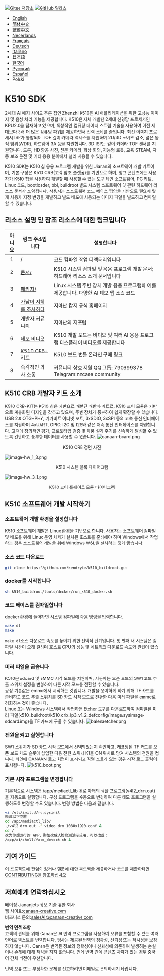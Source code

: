 [![Gitee 저장소](https://img.shields.io/badge/gitee-repository-blue?logo=gitee&style=plastic)](https://gitee.com/kendryte/k510_buildroot)
[![GitHub 릴리스](https://img.shields.io/github/v/release/kendryte/k510_buildroot?color=brightgreen&display_name=tag&logo=github&style=plastic)](https://github.com/kendryte/k510_buildroot/releases)

* [English](README.md)
* [简体中文](README.zh-Hans.md)
* [繁體中文](README.zh-Hant.md)
* [Nederlands](README.nl.md)
* [Français](README.fr.md)
* [Deutsch](README.de.md)
* [Italiano](README.it.md)
* [日本語](README.ja.md)
* [한국어](README.ko.md)
* [Русский](README.ru.md)
* [Español](README.es.md)
* [Polski](README.pl.md)

# K510 SDK

2세대 AI 에지 사이드 추론 칩인 Zhenzhi K510은 AI 애플리케이션을 위한 고성능 이미지 및 음성 처리 기능을 제공합니다. K510은 자체 개발한 2세대 신경망 프로세서인 KPU2.0을 탑재하고 있으며, 독창적인 컴퓨팅 데이터 스트림 기술을 사용하여 이전 세대보다 3배 더 많은 컴퓨팅 파워를 제공하면서 전력 소비를 줄입니다. 최신 이미지 프로세서 ISP가 통합되어 TOF 깊이 카메라 액세스를 지원하며 2D/3D 노이즈 감소, 넓은 동적 범위(WDR), 하드웨어 3A 등을 지원합니다. 3D ISP는 깊이 카메라 TOF 센서를 지원합니다. 드론, HD 항공 사진, 전문 카메라, 화상 회의, 지능형 로봇, 교육 STEAM, 자동 보조 운전 및 기타 응용 분야에서 널리 사용될 수 있습니다.

K510 SDK는 K510 칩 응용 프로그램 개발을 위한 Jianan의 소프트웨어 개발 키트이며, 기본 구성은 K510 CRB(고객 참조 플랫폼)를 기반으로 하며, 창고 콘텐츠에는 사용자가 K510 칩을 사용하여 개발할 때 사용할 수 있는 도구 체인 소프트웨어, PC 키트, Linux 코드, bootloader, bbl, buildroot 빌드 시스템 소프트웨어 및 관련 하드웨어 리소스 문서가 포함됩니다. 사용자는 소프트웨어 코드 베이스 집합을 기반으로 필요에 맞게 사용자 지정 변경을 개발하고 빌드 배포에 사용되는 이미지 파일을 빌드하고 컴파일할 수 있습니다.

## 리소스 설명 및 참조 리소스에 대한 링크입니다

| 아니요 | 링크 주소입니다 | 설명합니다  |
| :----: | ---- |  ------------------------------------------------------------ |
|1| / | 코드 컴파일 작업 디렉터리입니다 |
|2|[문서/](https://github.com/kendryte/k510_docs)| K510 시스템 컴파일 및 응용 프로그램 개발 문서; 하드웨어 리소스 소개 문서입니다
|3|[패키지/](/package/)| Linux 시스템 주변 장치 개발 응용 프로그램의 예를 제공합니다. 다양한 AI 데모 앱 소스 코드  |
|4|[가남이 지혜를 조사하다](https://canaan-creative.com/product/勘智k510)|지아난 캄지 공식 홈페이지|
|5|[개발자 커뮤니티](https://canaan-creative.com/developer)|지아난의 지포럼
|6|[데모 비디오](https://space.bilibili.com/677429436)|K510 개발 보드는 비디오 및 여러 AI 응용 프로그램 디스플레이 비디오를 제공합니다|
|7|[K510 CRB-키트](https://item.taobao.com/item.htm?spm=a230r.1.14.1.22714815bDh5ei&id=673510674381&ns=1&abbucket=0&mt=)|K510 보드 번들 온라인 구매 링크|
|8|즉각적인 의사 소통|  커뮤니티 상호 지원 QQ 그룹: 790699378</br>Telegram:nncase community |

## K510 CRB 개발자 키트 소개

K510 CRB-KIT는 K510 칩을 기반으로 개발된 개발자 키트로, K510 코어 모듈을 기반으로 계층화된 디자인을 갖추고 있으며, 주변 장치가 풍부하여 쉽게 확장할 수 있습니다. USB 2.0 OTG+PHY, 기가비트 이더넷 포트, 3xSDIO, 3xSPI 등의 고속 통신 인터페이스를 지원하며 4xUART, GPIO, I2C 및 I2S와 같은 저속 통신 인터페이스를 지원합니다. 고객이 창의적인 평가, 프로토타입 검증 및 제품 설계 주기를 신속하게 달성할 수 있도록 간단하고 풍부한 데이터를 사용할 수 있습니다.
![canaan-board.png](https://github.com/kendryte/k510_docs/raw/v1.5/zh/images/hw_crb_v1_2/canaan-board.png)
<center>K510 CRB 정면 사진 </center>

![image-hw_1_3.png](https://github.com/kendryte/k510_docs/raw/v1.5/zh/images/hw_crb_v1_2/image-hw_1_3.png)
 <center>K510 시스템 블록 다이어그램</center>  

![image-hw_3_1.png](https://github.com/kendryte/k510_docs/raw/v1.5/zh/images/hw_crb_v1_2/image-hw_3_1.png)
 <center>K510 코어 플레이트 모듈 다이어그램</center>  

## K510 소프트웨어 개발 시작하기

### 소프트웨어 개발 환경을 설정합니다

K510 소프트웨어 개발은 Linux 환경을 기반으로 합니다. 사용자는 소프트웨어 컴파일 및 배포를 위해 Linux 운영 체제가 설치된 호스트를 준비해야 하며 Windows에서 작업하는 경우 소프트웨어 개발을 위해 Windows WSL을 설치하는 것이 좋습니다.

### 소스 코드 다운로드

```sh
git clone https://github.com/kendryte/k510_buildroot.git
```

### docker를 시작합니다

```sh
sh k510_buildroot/tools/docker/run_k510_docker.sh
```

### 코드 베이스를 컴파일합니다

docker 환경에 들어가면 시스템 컴파일에 다음 명령을 입력합니다.

```sh
make dl
make
```

`make dl`소스 다운로드 속도를 높이기 위한 선택적 단계입니다.
첫 번째 새 시스템은 컴파일 시간이 오래 걸리며 호스트 CPU의 성능 및 네트워크 다운로드 속도와 관련이 있습니다.

### 미러 파일을 굽습니다

K510은 sdcard 및 eMMC 시작 모드를 지원하며, 사용자는 오픈 보드의 SW1 코드 추출 스위치 설정을 변경하여 다른 시작 모드를 전환할 수 있습니다.  
공장 기본값은 emmc에서 시작하는 것입니다. 개발을 용이하게 하기 위해 TF 카드를 준비하고 코드 추출 스위치를 SD 카드 시작 모드로 전환한 다음 미러 파일을 emmc로 경화하는 것이 좋습니다.  
Linux 또는 Windows 시스템에서 작업하든 [Etcher](https://www.balena.io/etcher/) 도구를 다운로드하여 컴파일된 미러 파일(k510_buildroot/k510_crb_lp3_v1_2_defconfig/image/sysimage-sdcard.img)을 TF 카드에 구울 수 있습니다.
![balenaetcher.png](https://github.com/kendryte/k510_docs/raw/v1.5/zh/images/quick_start/balenaetcher.png)

### 전원을 켜고 실행합니다

SW1 스위치가 SD 카드 시작 모드에서 선택되었는지 확인하고, 레코딩된 TF 카드를 오픈 보드 카드 슬롯에 삽입한 다음 전원 스위치 K1을 ON 위치로 당겨 시스템의 전원을 켭니다. 화면에 CANAAN 로고 화면이 표시되고 직렬 포트가 있는 경우 시작 로그 출력이 표시됩니다.
![k510_boot.png](https://github.com/kendryte/k510_docs/raw/v1.5/zh/images/quick_start/k510_boot.png)

### 기본 시작 프로그램을 변경합니다

기본적으로 시스템은 /app/mediactl_lib 경로 아래의 샘플 프로그램(v4l2_drm.out)을 자동으로 실행합니다. 구성 프로그램을 수동으로 변경하여 다른 데모 프로그램을 실행하도록 변경할 수도 있습니다. 변경 방법은 다음과 같습니다.

```sh
vi /etc/init.d/rc.sysinit
修改以下位置
cd /app/mediactl_lib/
./v4l2_drm.out -f video_drm_1080x1920.conf &
cd /
改为你想运行的 APP，例如改成人脸检测演示应用，可以改成：
/app/ai/shell/face_detect.sh &
```

## 기여 가이드

이 프로젝트에 관심이 있거나 질문에 대한 피드백을 제공하거나 코드를 제출하려면[CONTRIBUTING을 참조하십시오](.github/CONTRIBUTING.md)

## 저희에게 연락하십시오

베이징 Jiananjets 정보 기술 유한 회사  
웹 사이트:[canaan-creative.com](https://canaan-creative.com)  
비즈니스 문의:[salesAI@canaan-creative.com](mailto:salesAI@canaan-creative.com)

**번역 면책 조항**  
고객의 편의를 위해 Canan은 AI 번역 프로그램을 사용하여 오류를 포함할 수 있는 여러 언어로 텍스트를 번역합니다. 당사는 제공된 번역의 정확성, 신뢰성 또는 적시성을 보장하지 않습니다. Canan은 번역된 정보의 정확성이나 신뢰성에 의존하여 발생하는 손실이나 손해에 대해 책임을 지지 않습니다. 언어 번역 간에 콘텐츠 차이가 있는 경우 중국어 간체 버전이 우선합니다.

번역 오류 또는 부정확한 문제를 신고하려면 이메일로 문의하시기 바랍니다.

